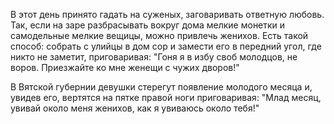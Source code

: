 В этот день принято гадать на суженых, заговаривать ответную любовь. Так, если на заре разбрасывать вокруг дома мелкие монетки и самодельные мелкие вещицы, можно привлечь женихов. Есть такой способ: собрать с улийцы в дом сор и замести его в передний угол, где никто не заметит, приговаривая: "Гоня я в избу своб молодцов, не воров. Приезжайте ко мне женещи с чужих дворов!"

В Вятской губернии девушки стерегут появление молодого месяца и, увидев его, вертятся на пятке правой ноги приговаривая: "Млад месяц, увивай около меня женихов, как я увиваюсь около тебя!"
